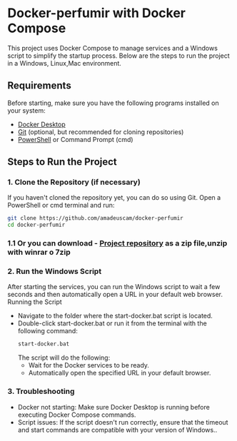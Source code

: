 # Docker-perfumir with Docker Compose

This project uses Docker Compose to manage services and a Windows script to simplify the startup process. Below are the steps to run the project in a Windows, Linux,Mac environment.

## Requirements

Before starting, make sure you have the following programs installed on your system:

- [Docker Desktop](https://www.docker.com/products/docker-desktop)
- [Git](https://git-scm.com/downloads) (optional, but recommended for cloning repositories)
- [PowerShell](https://docs.microsoft.com/en-us/powershell/scripting/install/installing-powershell) or Command Prompt (cmd)

## Steps to Run the Project

### 1. Clone the Repository (if necessary)

If you haven't cloned the repository yet, you can do so using Git. Open a PowerShell or cmd terminal and run:

```bash
git clone https://github.com/amadeuscam/docker-perfumir
cd docker-perfumir
```

### 1.1 Or you can download - [Project repository](https://github.com/amadeuscam/docker-perfumir/archive/refs/heads/main.zip) as a zip file,unzip with winrar o 7zip 

### 2. Run the Windows Script

After starting the services, you can run the Windows script to wait a few seconds and then automatically open a URL in your default web browser.
Running the Script

- Navigate to the folder where the start-docker.bat script is located.
- Double-click start-docker.bat or run it from the terminal with the following command:
  ```bash
  start-docker.bat
  ```
  The script will do the following:
  - Wait for the Docker services to be ready.
  - Automatically open the specified URL in your default browser.

### 3. Troubleshooting

- Docker not starting: Make sure Docker Desktop is running before executing Docker Compose commands.
- Script issues: If the script doesn't run correctly, ensure that the timeout and start commands are compatible with your version of Windows..
